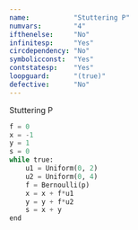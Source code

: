 ```yaml
---
name:           "Stuttering P"
numvars:        "4"
ifthenelse:     "No"
infinitesp:     "Yes"
circdependency: "No"
symbolicconst:  "Yes"
contstatesp:    "Yes"
loopguard:      "(true)"
defective:      "No"
---
```


Stuttering P

```python
f = 0
x = -1
y = 1
s = 0
while true:
    u1 = Uniform(0, 2)
    u2 = Uniform(0, 4)
    f = Bernoulli(p)
    x = x + f*u1
    y = y + f*u2
    s = x + y
end
```
